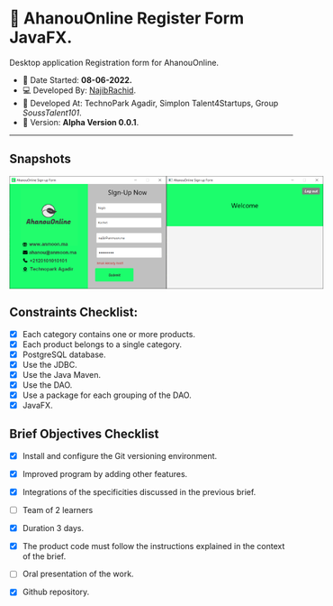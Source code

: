 # :garlic: AhanouOnline Register Form JavaFX.

Desktop application  Registration form for AhanouOnline.

 - :date: Date Started: **08-06-2022.** 
 - :computer:	Developed By: [NajibRachid](https://github.com/n4j1Br4ch1D).
 - :office: Developed At: TechnoPark Agadir, Simplon Talent4Startups, Group *SoussTalent101*.
 - :pushpin: Version: **Alpha Version 0.0.1**.

---

## Snapshots
<div style="display:flex">
<img src="/brief7-desktop-application/1.PNG" height="200" width="300"/>
 <img src="/brief7-desktop-application/2.PNG" height="200" width="300"/>
</div>

## Constraints Checklist:

- [X] Each category contains one or more products.
- [X] Each product belongs to a single category.
- [X] PostgreSQL database.
- [X] Use the JDBC.
- [X] Use the Java Maven.
- [X] Use the DAO.
- [X] Use a package for each grouping of the DAO.
- [X] JavaFX.

## Brief Objectives Checklist

- [X] Install and configure the Git versioning environment.
- [X] Improved program by adding other features.
- [X] Integrations of the specificities discussed in the previous brief.
- [ ] Team of 2 learners 
- [X] Duration 3 days.
- [X] The product code must follow the instructions explained in the context of the brief.
- [ ] Oral presentation of the work.
- [X] Github repository.

